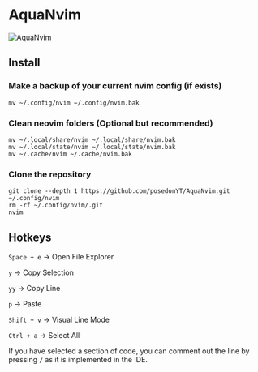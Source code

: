 # AquaNvim

![AquaNvim](https://i.ibb.co/cKW6QWrb/2025-06-06-170250-hyprshot.png)

## Install 

### Make a backup of your current nvim config (if exists)

``` mv ~/.config/nvim ~/.config/nvim.bak ```

### Clean neovim folders (Optional but recommended)

```
mv ~/.local/share/nvim ~/.local/share/nvim.bak
mv ~/.local/state/nvim ~/.local/state/nvim.bak
mv ~/.cache/nvim ~/.cache/nvim.bak
```

### Clone the repository

```
git clone --depth 1 https://github.com/posedonYT/AquaNvim.git ~/.config/nvim
rm -rf ~/.config/nvim/.git
nvim
```

## Hotkeys

``` Space + e ``` -> Open File Explorer

``` y ``` -> Copy Selection

``` yy ``` -> Copy Line

``` p ``` -> Paste

``` Shift + v ``` -> Visual Line Mode

``` Ctrl + a ``` -> Select All

If you have selected a section of code, you can comment out the line by pressing ``` / ``` as it is implemented in the IDE.


